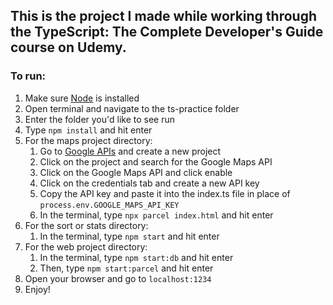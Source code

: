 ## This is the project I made while working through the TypeScript: The Complete Developer's Guide course on Udemy.

### To run:

1. Make sure [Node](https://nodejs.org/en/download) is installed
2. Open terminal and navigate to the ts-practice folder
3. Enter the folder you'd like to see run
4. Type `npm install` and hit enter
5. For the maps project directory:
    1. Go to [Google APIs](https://cloud.google.com/apis/) and create a new project
    2. Click on the project and search for the Google Maps API
    3. Click on the Google Maps API and click enable
    4. Click on the credentials tab and create a new API key
    5. Copy the API key and paste it into the index.ts file in place of `process.env.GOOGLE_MAPS_API_KEY`
    6. In the terminal, type `npx parcel index.html` and hit enter
6. For the sort or stats directory:
   1. In the terminal, type `npm start` and hit enter
7. For the web project directory:
    1. In the terminal, type `npm start:db` and hit enter
    2. Then, type `npm start:parcel` and hit enter
8. Open your browser and go to `localhost:1234`
9. Enjoy!